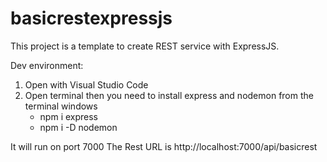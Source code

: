 # basicrestexpressjs
This project is a template to create REST service with ExpressJS.

Dev environment:
1. Open with Visual Studio Code
2. Open terminal then you need to install express and nodemon from the terminal windows
   - npm i express
   - npm i -D nodemon

It will run on port 7000
The Rest URL is http://localhost:7000/api/basicrest

